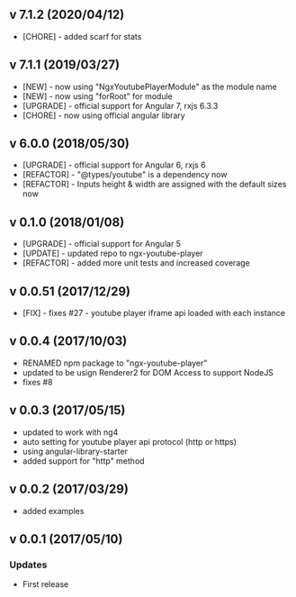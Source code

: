 ## v 7.1.2 (2020/04/12)

- [CHORE] - added scarf for stats

## v 7.1.1 (2019/03/27)

- [NEW] - now using "NgxYoutubePlayerModule" as the module name
- [NEW] - now using "forRoot" for module
- [UPGRADE] - official support for Angular 7, rxjs 6.3.3
- [CHORE] - now using official angular library

## v 6.0.0 (2018/05/30)

- [UPGRADE] - official support for Angular 6, rxjs 6
- [REFACTOR] - "@types/youtube" is a dependency now
- [REFACTOR] - Inputs height & width are assigned with the default sizes now

## v 0.1.0 (2018/01/08)

- [UPGRADE] - official support for Angular 5
- [UPDATE] - updated repo to ngx-youtube-player
- [REFACTOR] - added more unit tests and increased coverage

## v 0.0.51 (2017/12/29)

- [FIX] - fixes #27 - youtube player iframe api loaded with each instance

## v 0.0.4 (2017/10/03)

- RENAMED npm package to "ngx-youtube-player"
- updated to be usign Renderer2 for DOM Access to support NodeJS
- fixes #8

## v 0.0.3 (2017/05/15)

- updated to work with ng4
- auto setting for youtube player api protocol (http or https)
- using angular-library-starter
- added support for "http" method

## v 0.0.2 (2017/03/29)

- added examples

## v 0.0.1 (2017/05/10)

### Updates

- First release

